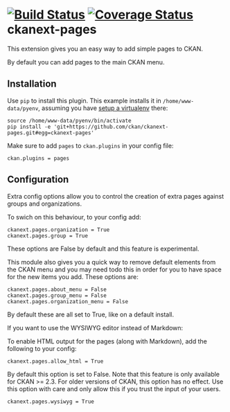 [![Build Status](https://travis-ci.org/ckan/ckanext-pages.svg?branch=master)](https://travis-ci.org/ckan/ckanext-pages)
[![Coverage Status](https://coveralls.io/repos/ckan/ckanext-pages/badge.svg?branch=master&service=github)](https://coveralls.io/github/ckan/ckanext-pages?branch=master)
ckanext-pages
=============

This extension gives you an easy way to add simple pages to CKAN.

By default you can add pages to the main CKAN menu.

## Installation

Use `pip` to install this plugin. This example installs it in `/home/www-data/pyenv`, assuming you have [setup a virtualenv](http://docs.ckan.org/en/latest/maintaining/installing/install-from-source.html#install-ckan-into-a-python-virtual-environment) there:

```
source /home/www-data/pyenv/bin/activate
pip install -e 'git+https://github.com/ckan/ckanext-pages.git#egg=ckanext-pages'
```

Make sure to add `pages` to `ckan.plugins` in your config file:

```
ckan.plugins = pages
```

## Configuration


Extra config options allow you to control the creation of extra pages against groups and organizations.

To swich on this behaviour, to your config add:

```
ckanext.pages.organization = True
ckanext.pages.group = True
```

These options are False by default and this feature is experimental.


This module also gives you a quick way to remove default elements from the CKAN menu and you may need todo this
in order for you to have space for the new items you add.  These options are:

```
ckanext.pages.about_menu = False
ckanext.pages.group_menu = False
ckanext.pages.organization_menu = False
```

By default these are all set to True, like on a default install.

If you want to use the WYSIWYG editor instead of Markdown:

To enable HTML output for the pages (along with Markdown), add the following to your config:

```
ckanext.pages.allow_html = True
```

By default this option is set to False. Note that this feature is only available for CKAN >= 2.3. For older versions of CKAN, this option has no effect.
Use this option with care and only allow this if you trust the input of your users.
```
ckanext.pages.wysiwyg = True
```
